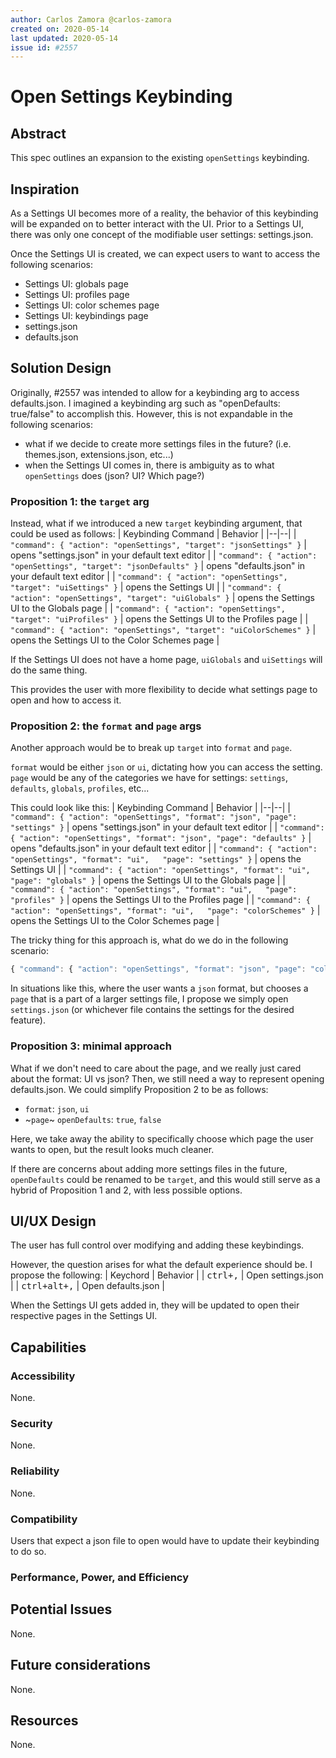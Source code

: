 ```yaml
---
author: Carlos Zamora @carlos-zamora
created on: 2020-05-14
last updated: 2020-05-14
issue id: #2557
---
```


# Open Settings Keybinding

## Abstract

This spec outlines an expansion to the existing `openSettings` keybinding.

## Inspiration

As a Settings UI becomes more of a reality, the behavior of this keybinding will be expanded on to better interact with the UI. Prior to a Settings UI, there was only one concept of the modifiable user settings: settings.json.

Once the Settings UI is created, we can expect users to want to access the following scenarios:
- Settings UI: globals page
- Settings UI: profiles page
- Settings UI: color schemes page
- Settings UI: keybindings page
- settings.json
- defaults.json


## Solution Design
Originally, #2557 was intended to allow for a keybinding arg to access defaults.json. I imagined a keybinding arg such as "openDefaults: true/false" to accomplish this. However, this is not expandable in the following scenarios:
- what if we decide to create more settings files in the future? (i.e. themes.json, extensions.json, etc...)
- when the Settings UI comes in, there is ambiguity as to what `openSettings` does (json? UI? Which page?)

### Proposition 1: the `target` arg
Instead, what if we introduced a new `target` keybinding argument, that could be used as follows:
| Keybinding Command | Behavior |
|--|--|
| `"command": { "action": "openSettings", "target": "jsonSettings" }`   | opens "settings.json" in your default text editor |
| `"command": { "action": "openSettings", "target": "jsonDefaults" }`   | opens "defaults.json" in your default text editor |
| `"command": { "action": "openSettings", "target": "uiSettings" }`     | opens the Settings UI |
| `"command": { "action": "openSettings", "target": "uiGlobals" }`      | opens the Settings UI to the Globals page |
| `"command": { "action": "openSettings", "target": "uiProfiles" }`     | opens the Settings UI to the Profiles page |
| `"command": { "action": "openSettings", "target": "uiColorSchemes" }` | opens the Settings UI to the Color Schemes page |

If the Settings UI does not have a home page, `uiGlobals` and `uiSettings` will do the same thing.

This provides the user with more flexibility to decide what settings page to open and how to access it.

### Proposition 2: the `format` and `page` args
Another approach would be to break up `target` into `format` and `page`.

`format` would be either `json` or `ui`, dictating how you can access the setting.
`page` would be any of the categories we have for settings: `settings`, `defaults`, `globals`, `profiles`, etc...

This could look like this:
| Keybinding Command | Behavior |
|--|--|
| `"command": { "action": "openSettings", "format": "json", "page": "settings" }`     | opens "settings.json" in your default text editor |
| `"command": { "action": "openSettings", "format": "json", "page": "defaults" }`     | opens "defaults.json" in your default text editor |
| `"command": { "action": "openSettings", "format": "ui",   "page": "settings" }`     | opens the Settings UI |
| `"command": { "action": "openSettings", "format": "ui",   "page": "globals" }`      | opens the Settings UI to the Globals page |
| `"command": { "action": "openSettings", "format": "ui",   "page": "profiles" }`     | opens the Settings UI to the Profiles page |
| `"command": { "action": "openSettings", "format": "ui",   "page": "colorSchemes" }` | opens the Settings UI to the Color Schemes page |

The tricky thing for this approach is, what do we do in the following scenario:
```js
{ "command": { "action": "openSettings", "format": "json", "page": "colorSchemes" } }
```
In situations like this, where the user wants a `json` format, but chooses a `page` that is a part of a larger settings file, I propose we simply open `settings.json` (or whichever file contains the settings for the desired feature).

### Proposition 3: minimal approach
What if we don't need to care about the page, and we really just cared about the format: UI vs json? Then, we still need a way to represent opening defaults.json. We could simplify Proposition 2 to be as follows:
- `format`: `json`, `ui`
- ~`page`~ `openDefaults`: `true`, `false`

Here, we take away the ability to specifically choose which page the user wants to open, but the result looks much cleaner.

If there are concerns about adding more settings files in the future, `openDefaults` could be renamed to be `target`, and this would still serve as a hybrid of Proposition 1 and 2, with less possible options.


## UI/UX Design

The user has full control over modifying and adding these keybindings.

However, the question arises for what the default experience should be. I propose the following:
| Keychord | Behavior |
| <kbd>ctrl+,</kbd> | Open settings.json |
| <kbd>ctrl+alt+,</kbd> | Open defaults.json |

When the Settings UI gets added in, they will be updated to open their respective pages in the Settings UI.

## Capabilities

### Accessibility

None.

### Security

None.

### Reliability

None.

### Compatibility

Users that expect a json file to open would have to update their keybinding to do so.

### Performance, Power, and Efficiency

## Potential Issues

None.

## Future considerations

None.

## Resources

None.
